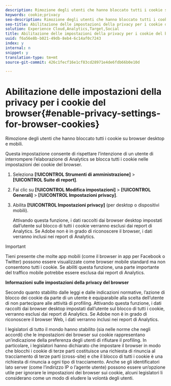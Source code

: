 ```yaml
---
description: Rimozione degli utenti che hanno bloccato tutti i cookie su browser desktop e mobili.
keywords: cookie;privacy
seo-description: Rimozione degli utenti che hanno bloccato tutti i cookie su browser desktop e mobili.
seo-title: Abilitazione delle impostazioni della privacy per i cookie del browser
solution: Experience Cloud,Analytics,Target,Social
title: Abilitazione delle impostazioni della privacy per i cookie del browser
uuid: f6a56e8b-b021-49db-8eb4-6c14af0c7243
index: y
internal: n
snippet: y
translation-type: tm+mt
source-git-commit: 426c1fecf16e1cf83cd28971e4de6fdb66b0e10d

---
```



# Abilitazione delle impostazioni della privacy per i cookie del browser{#enable-privacy-settings-for-browser-cookies}

Rimozione degli utenti che hanno bloccato tutti i cookie su browser desktop e mobili.

Questa impostazione consente di rispettare l’intenzione di un utente di interrompere l’elaborazione di Analytics se blocca tutti i cookie nelle impostazioni dei cookie del browser.

1. Seleziona **[!UICONTROL Strumenti di amministrazione]** &gt; **[!UICONTROL Suite di report]**.
1. Fai clic su **[!UICONTROL Modifica impostazioni]** &gt; **[!UICONTROL Generali]** &gt; **[!UICONTROL Impostazioni privacy]**.
1. Abilita **[!UICONTROL Impostazioni privacy]** (per desktop o dispositivi mobili).

   Attivando questa funzione, i dati raccolti dai browser desktop impostati dall’utente sul blocco di tutti i cookie verranno esclusi dai report di Analytics. Se Adobe non è in grado di riconoscere il browser, i dati verranno inclusi nei report di Analytics.

>[!IMPORTANT]
>
>Tieni presente che molte app mobili (come il browser in app per Facebook o Twitter) possono essere visualizzate come browser mobile standard ma non consentono tutti i cookie. Se abiliti questa funzione, una parte importante del traffico mobile potrebbe essere esclusa dai report di Analytics.

**Informazioni sulle impostazioni della privacy del browser**

Secondo quanto stabilito dalle leggi e dalle indicazioni normative, l’azione di blocco dei cookie da parte di un utente è equiparabile alla scelta dell’utente di non partecipare alle attività di profiling. Attivando questa funzione, i dati raccolti dai browser desktop impostati dall’utente sul blocco di tutti i cookie, verranno esclusi dai report di Analytics. Se Adobe non è in grado di riconoscere il browser Web, i dati verranno inclusi nei report di Analytics.

I legislatori di tutto il mondo hanno stabilito (sia nelle norme che negli accordi) che le impostazioni dei browser sui cookie rappresentano un’indicazione della preferenza degli utenti di rifiutare il profiling. In particolare, i legislatori hanno dichiarato che impostare il browser in modo che blocchi i cookie di terze parti costituisce una richiesta di rinuncia al tracciamento di terze parti (cross-site) e che il blocco di tutti i cookie è una richiesta di rinuncia a ogni tipo di tracciamento. Anche se gli identificatori lato server (come l’indirizzo IP o l’agente utente) possono essere un’opzione utile per ignorare le impostazioni dei browser sui cookie, alcuni legislatori li considerano come un modo di eludere la volontà degli utenti.
